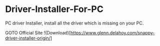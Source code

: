 # Driver-Installer-For-PC
PC driver Installer, install all the driver which is missing on your PC.



GOTO Official Site
!(Download)[https://www.glenn.delahoy.com/snappy-driver-installer-origin/]
